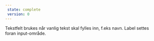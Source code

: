 ```yaml
---
 state: complete
 version: 0
---
```

Tekstfelt brukes når vanlig tekst skal fylles inn, f.eks navn. Label settes foran input-område.
